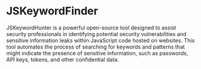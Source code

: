 # JSKeywordFinder
JSKeywordHunter is a powerful open-source tool designed to assist security professionals in identifying potential security vulnerabilities and sensitive information leaks within JavaScript code hosted on websites. This tool automates the process of searching for keywords and patterns that might indicate the presence of sensitive information, such as passwords, API keys, tokens, and other confidential data.
